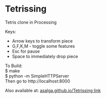 Tetrissing
==========

Tetris clone in Processing

Keys:
 - Arrow keys to transform piece
 - G,F,K,M - toggle some features
 - Esc for pause
 - Space to immediately drop piece

To Build:  
 $ make  
 $ python -m SimpleHTTPServer  
Then go to http://localhost:8000 

Also available at: [asalga.github.io/Tetrissing link](http://asalga.github.io/Tetrissing/)

